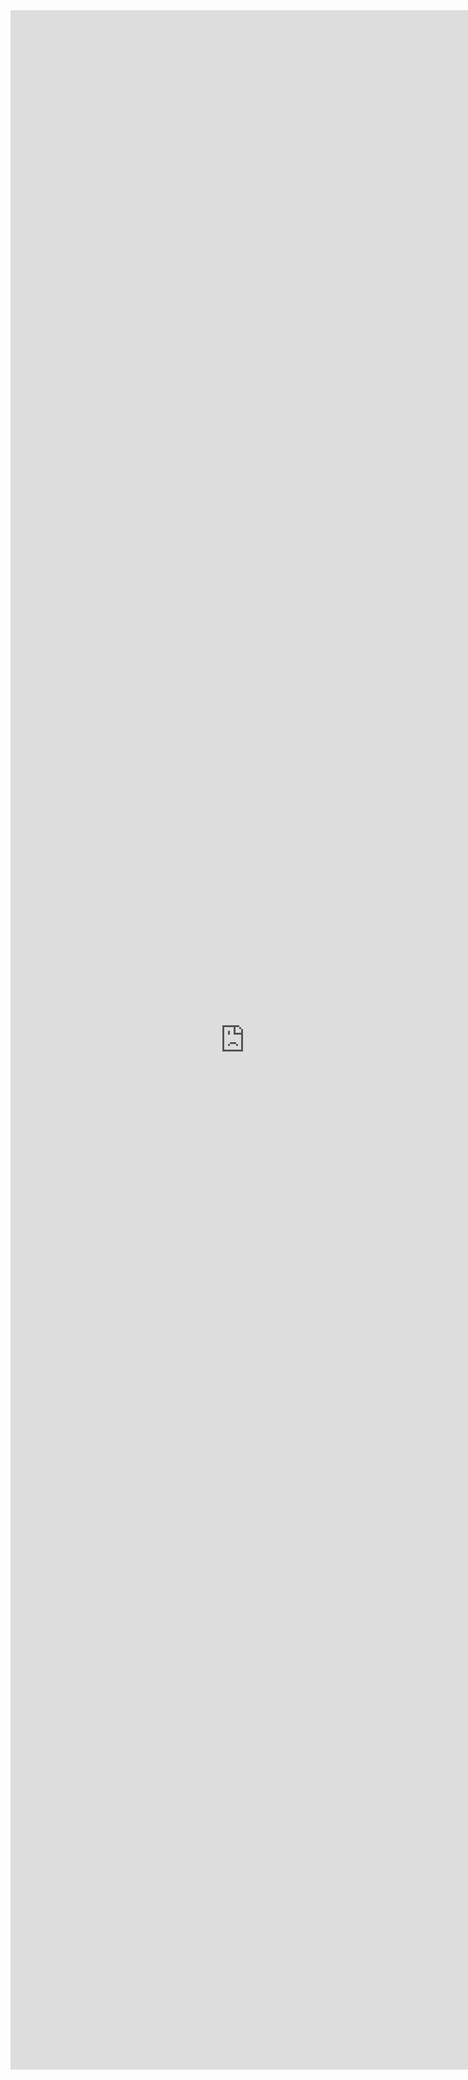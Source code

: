 <iframe width="750" height="3295" frameborder="0" scrolling="no" style="overflow-y:hidden;" src="https://create.piktochart.com/embed/12522234-jsa" ></iframe>